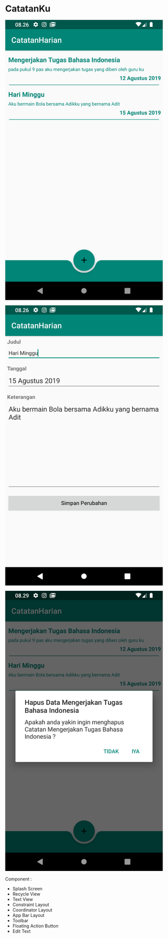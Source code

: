 # CatatanKu

![screenshot](app/src/main/res/Screenshot_1557797202.png)

![screenshot](app/src/main/res/Screenshot_1557797197.png)

![screenshot](app/src/main/res/Screenshot_1557797363.png)

Component : 
- Splash Screen     
- Recycle View      
- Text View             
- Constraint Layout
- Coordinator Layout
- App Bar Layout
- Toolbar
- Floating Action Button
- Edit Text

